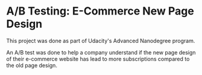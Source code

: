 # A/B Testing: E-Commerce New Page Design

This project was done as part of Udacity's Advanced Nanodegree program.

An A/B test was done to help a company understand if the new page design of their e-commerce website has lead to more subscriptions compared to the old page design.
